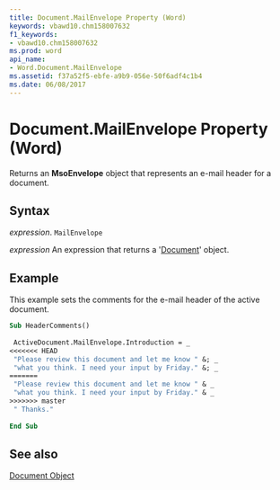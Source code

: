 ```yaml
---
title: Document.MailEnvelope Property (Word)
keywords: vbawd10.chm158007632
f1_keywords:
- vbawd10.chm158007632
ms.prod: word
api_name:
- Word.Document.MailEnvelope
ms.assetid: f37a52f5-ebfe-a9b9-056e-50f6adf4c1b4
ms.date: 06/08/2017
---
```



# Document.MailEnvelope Property (Word)

Returns an  **MsoEnvelope** object that represents an e-mail header for a document.


## Syntax

 _expression_. `MailEnvelope`

 _expression_ An expression that returns a '[Document](Word.Document.md)' object.


## Example

This example sets the comments for the e-mail header of the active document.


```vb
Sub HeaderComments() 
 
 ActiveDocument.MailEnvelope.Introduction = _ 
<<<<<<< HEAD
 "Please review this document and let me know " &; _ 
 "what you think. I need your input by Friday." &; _ 
=======
 "Please review this document and let me know " & _ 
 "what you think. I need your input by Friday." & _ 
>>>>>>> master
 " Thanks." 
 
End Sub
```


## See also


[Document Object](Word.Document.md)

